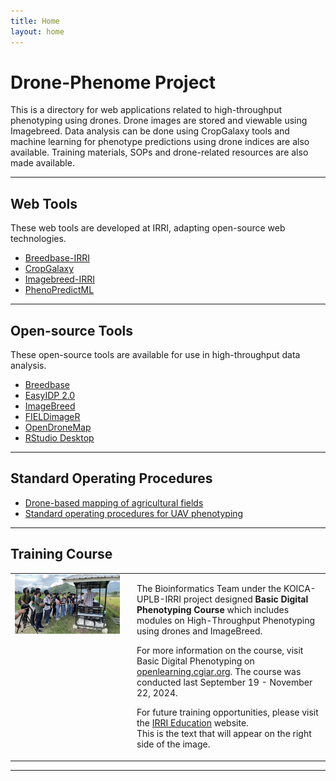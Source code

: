 ```yaml
---
title: Home
layout: home
---
```


# Drone-Phenome Project

This is a directory for web applications related to high-throughput phenotyping using drones. Drone images are stored and viewable using Imagebreed. Data analysis can be done using CropGalaxy tools and machine learning for phenotype predictions using drone indices are also available. Training materials, SOPs and drone-related resources are also made available.

---

## **Web Tools**<br>

These web tools are developed at IRRI, adapting open-source web technologies. 

- <a href="http://breedbase.duckdns.org/" target="_blank">Breedbase-IRRI</a><br>
- <a href="http://cropgalaxy.excellenceinbreeding.org/" target="_blank">CropGalaxy</a><br>
- <a href="http://18.138.161.175:8080" target="_blank">Imagebreed-IRRI</a><br>
- <a href="https://high-throuhghput-phenotyping.streamlit.app/" target="_blank">PhenoPredictML</a><br>

---

## **Open-source Tools**<br>

These open-source tools are available for use in high-throughput data analysis. 

- <a href="https://breedbase.org/" target="_blank">Breedbase</a><br>
- <a href="https://easyidp.readthedocs.io/en/latest/index.html" target="_blank">EasyIDP 2.0</a><br>
- <a href="https://imagebreed.org/" target="_blank">ImageBreed</a><br>
- <a href="https://github.com/OpenDroneMap/FIELDimageR" target="_blank">FIELDimageR</a><br>
- <a href="https://www.opendronemap.org/" target="_blank">OpenDroneMap</a><br>
- <a href="https://posit.co/download/rstudio-desktop/" target="_blank">RStudio Desktop</a><br>

---

## **Standard Operating Procedures**<br>

- <a href="docs/Drone training manual v1.5.pdf" target="_blank">Drone-based mapping of agricultural fields</a><br>
- <a href="docs/EiB_M4_ SOP-UAV-Phenotyping-12-10-20.pdf" target="_blank">Standard operating procedures for UAV phenotyping</a><br>

---

## **Training Course**<br>

<table>
  <tr>
    <td style="vertical-align: top;">
      <img src="assets/images/training-course.jpeg" alt="Alt text" width="1200" style="margin-right: 20px;">
    </td>
    <td style="padding-left: 20px; vertical-align: top;">
      <p>The Bioinformatics Team under the KOICA-UPLB-IRRI project designed <b>Basic Digital Phenotyping Course</b> which includes modules on High-Throughput Phenotyping using drones and ImageBreed.</p>
      <p>For more information on the course, visit Basic Digital Phenotyping on <a href="https://openlearning.cgiar.org/" target="_blank">openlearning.cgiar.org</a>. The course was conducted last September 19 - November 22, 2024.</p>
      <p>For future training opportunities, please visit the <a href="https://education.irri.org/" target="_blank">IRRI Education</a> website.<br> This is the text that will appear on the right side of the image.</p>
    </td>
  </tr>
</table>

---
